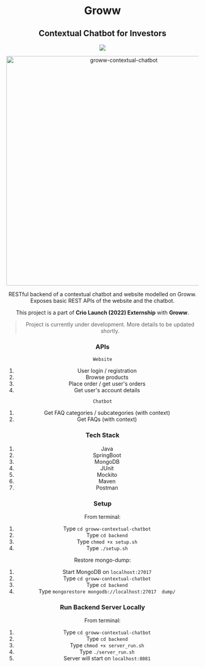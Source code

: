 <div align="center">
<h1 align="center">Groww</h1>

<h2 align ="center">Contextual Chatbot for Investors</h2>

<p align="center">
   <a href="https://github.com/arpankundu4/groww-contextual-chatbot/blob/master/LICENSE">
      <img src="https://img.shields.io/badge/License-MIT-green.svg" />
   </a>
</p>
</div>

<div align="center">
<img width="600" alt="groww-contextual-chatbot" src="https://user-images.githubusercontent.com/104189687/171997821-0873d0be-c3ef-4486-8bd7-3fd1d39a5917.png"
</div>

RESTful backend of a contextual chatbot and website modelled on Groww. Exposes basic REST APIs of the website and the chatbot.

This project is a part of **Crio Launch (2022) Externship** with **Groww**.

> Project is currently under development. More details to be updated shortly.

### APIs

```Website```

1. User login / registration
2. Browse products
3. Place order / get user's orders
4. Get user's account details

```Chatbot```

1. Get FAQ categories / subcategories (with context)
2. Get FAQs (with context)

### Tech Stack

1. Java
2. SpringBoot
3. MongoDB
4. JUnit
5. Mockito
6. Maven
7. Postman

### Setup

From terminal:

1. Type `cd groww-contextual-chatbot`
2. Type `cd backend`
3. Type `chmod +x setup.sh`
4. Type `./setup.sh`

Restore mongo-dump:

1. Start MongoDB on `localhost:27017`
2. Type `cd groww-contextual-chatbot`
3. Type `cd backend`
4. Type `mongorestore mongodb://localhost:27017  dump/`

### Run Backend Server Locally

From terminal:

1. Type `cd groww-contextual-chatbot`
2. Type `cd backend`
3. Type `chmod +x server_run.sh`
4. Type `./server_run.sh`
5. Server will start on `localhost:8081`